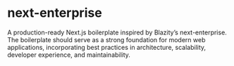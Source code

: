 # next-enterprise
A production-ready Next.js boilerplate inspired by Blazity’s next-enterprise. The boilerplate should serve as a strong foundation for modern web applications, incorporating best practices in architecture, scalability, developer experience, and maintainability.
